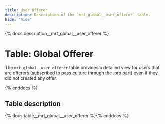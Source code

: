 ```yaml
---
title: User Offerer
description: Description of the `mrt_global__user_offerer` table.
hide: "hide"
---
```


{% docs description__mrt_global__user_offerer %}

# Table: Global Offerer

The `mrt_global__user_offerer` table provides a detailed view for users that are offerers (subscribed to pass.culture through the .pro part) even if they did not created any offer.


{% enddocs %}



## Table description

{% docs table__mrt_global__user_offerer  %}{% enddocs %}

